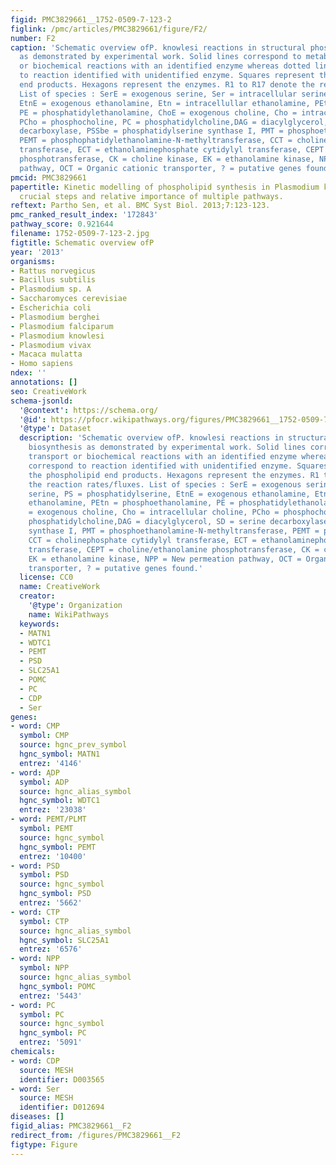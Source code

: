 ```yaml
---
figid: PMC3829661__1752-0509-7-123-2
figlink: /pmc/articles/PMC3829661/figure/F2/
number: F2
caption: 'Schematic overview ofP. knowlesi reactions in structural phospholipid biosynthesis
  as demonstrated by experimental work. Solid lines correspond to metabolite transport
  or biochemical reactions with an identified enzyme whereas dotted line correspond
  to reaction identified with unidentified enzyme. Squares represent the phospholipid
  end products. Hexagons represent the enzymes. R1 to R17 denote the reaction rates/fluxes.
  List of species : SerE = exogenous serine, Ser = intracellular serine, PS = phosphatidylserine,
  EtnE = exogenous ethanolamine, Etn = intracellullar ethanolamine, PEtn = phosphoethanolamine,
  PE = phosphatidylethanolamine, ChoE = exogenous choline, Cho = intracellular choline,
  PCho = phosphocholine, PC = phosphatidylcholine,DAG = diacylglycerol, SD = serine
  decarboxylase, PSSbe = phosphatidylserine synthase I, PMT = phosphoethanolamine-N-methyltransferase,
  PEMT = phosphophatidylethanolamine-N-methyltransferase, CCT = cholinephosphate cytidylyl
  transferase, ECT = ethanolaminephosphate cytidylyl transferase, CEPT = choline/ethanolamine
  phosphotransferase, CK = choline kinase, EK = ethanolamine kinase, NPP = New permeation
  pathway, OCT = Organic cationic transporter, ? = putative genes found.'
pmcid: PMC3829661
papertitle: Kinetic modelling of phospholipid synthesis in Plasmodium knowlesi unravels
  crucial steps and relative importance of multiple pathways.
reftext: Partho Sen, et al. BMC Syst Biol. 2013;7:123-123.
pmc_ranked_result_index: '172843'
pathway_score: 0.921644
filename: 1752-0509-7-123-2.jpg
figtitle: Schematic overview ofP
year: '2013'
organisms:
- Rattus norvegicus
- Bacillus subtilis
- Plasmodium sp. A
- Saccharomyces cerevisiae
- Escherichia coli
- Plasmodium berghei
- Plasmodium falciparum
- Plasmodium knowlesi
- Plasmodium vivax
- Macaca mulatta
- Homo sapiens
ndex: ''
annotations: []
seo: CreativeWork
schema-jsonld:
  '@context': https://schema.org/
  '@id': https://pfocr.wikipathways.org/figures/PMC3829661__1752-0509-7-123-2.html
  '@type': Dataset
  description: 'Schematic overview ofP. knowlesi reactions in structural phospholipid
    biosynthesis as demonstrated by experimental work. Solid lines correspond to metabolite
    transport or biochemical reactions with an identified enzyme whereas dotted line
    correspond to reaction identified with unidentified enzyme. Squares represent
    the phospholipid end products. Hexagons represent the enzymes. R1 to R17 denote
    the reaction rates/fluxes. List of species : SerE = exogenous serine, Ser = intracellular
    serine, PS = phosphatidylserine, EtnE = exogenous ethanolamine, Etn = intracellullar
    ethanolamine, PEtn = phosphoethanolamine, PE = phosphatidylethanolamine, ChoE
    = exogenous choline, Cho = intracellular choline, PCho = phosphocholine, PC =
    phosphatidylcholine,DAG = diacylglycerol, SD = serine decarboxylase, PSSbe = phosphatidylserine
    synthase I, PMT = phosphoethanolamine-N-methyltransferase, PEMT = phosphophatidylethanolamine-N-methyltransferase,
    CCT = cholinephosphate cytidylyl transferase, ECT = ethanolaminephosphate cytidylyl
    transferase, CEPT = choline/ethanolamine phosphotransferase, CK = choline kinase,
    EK = ethanolamine kinase, NPP = New permeation pathway, OCT = Organic cationic
    transporter, ? = putative genes found.'
  license: CC0
  name: CreativeWork
  creator:
    '@type': Organization
    name: WikiPathways
  keywords:
  - MATN1
  - WDTC1
  - PEMT
  - PSD
  - SLC25A1
  - POMC
  - PC
  - CDP
  - Ser
genes:
- word: CMP
  symbol: CMP
  source: hgnc_prev_symbol
  hgnc_symbol: MATN1
  entrez: '4146'
- word: ĄDP
  symbol: ADP
  source: hgnc_alias_symbol
  hgnc_symbol: WDTC1
  entrez: '23038'
- word: PEMT/PLMT
  symbol: PEMT
  source: hgnc_symbol
  hgnc_symbol: PEMT
  entrez: '10400'
- word: PSD
  symbol: PSD
  source: hgnc_symbol
  hgnc_symbol: PSD
  entrez: '5662'
- word: CTP
  symbol: CTP
  source: hgnc_alias_symbol
  hgnc_symbol: SLC25A1
  entrez: '6576'
- word: NPP
  symbol: NPP
  source: hgnc_alias_symbol
  hgnc_symbol: POMC
  entrez: '5443'
- word: PC
  symbol: PC
  source: hgnc_symbol
  hgnc_symbol: PC
  entrez: '5091'
chemicals:
- word: CDP
  source: MESH
  identifier: D003565
- word: Ser
  source: MESH
  identifier: D012694
diseases: []
figid_alias: PMC3829661__F2
redirect_from: /figures/PMC3829661__F2
figtype: Figure
---
```

